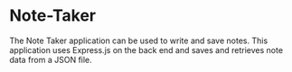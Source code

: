 # Note-Taker
The Note Taker application can be used to write and save notes. This application uses Express.js on the back end and saves and retrieves note data from a JSON file.
